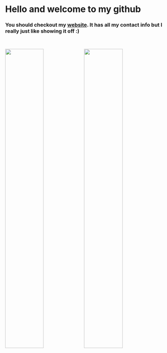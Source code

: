 
<h1>Hello and welcome to my github</h1>
<h3>You should checkout my <a href="http://lewibs.com/">website</a>. It has all my contact info but I really just like showing it off :)</h3>

<br/>
  <p align="left">
    <img width="49.5%" src="https://github-readme-stats.vercel.app/api?username=lewibs&show_icons=true&theme=gruvbox&hide_border=true" />
    <img width="49.5%" src="https://github-readme-streak-stats.herokuapp.com/?user=lewibs&theme=gruvbox&hide_border=true" /
  </p>
<br>

